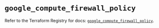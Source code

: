 # `google_compute_firewall_policy`

Refer to the Terraform Registry for docs: [`google_compute_firewall_policy`](https://registry.terraform.io/providers/drfaust92/google/4.16.4/docs/resources/compute_firewall_policy).
